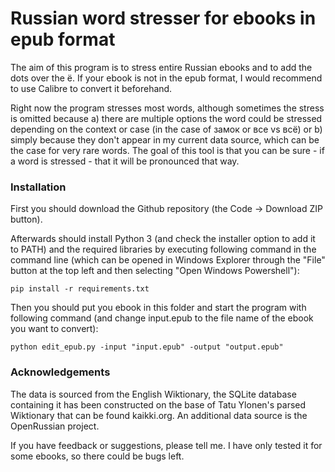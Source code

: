 # Russian word stresser for ebooks in epub format

The aim of this program is to stress entire Russian ebooks and to add the dots over the ё. If your ebook is not in the epub format, I would recommend to use Calibre to convert it beforehand.

Right now the program stresses most words, although sometimes the stress is omitted because a) there are multiple options the word could be stressed depending on the context or case (in the case of замок or все vs всё) or b) simply because they don't appear in my current data source, which can be the case for very rare words. The goal of this tool is that you can be sure - if a word is stressed - that it will be pronounced that way.

### Installation

First you should download the Github repository (the Code -> Download ZIP button).

Afterwards should install Python 3 (and check the installer option to add it to PATH) and the required libraries by executing following command in the command line (which can be opened in Windows Explorer through the "File" button at the top left and then selecting "Open Windows Powershell"):

```
pip install -r requirements.txt
```

Then you should put you ebook in this folder and start the program with following command (and change input.epub to the file name of the ebook you want to convert):

```
python edit_epub.py -input "input.epub" -output "output.epub"
```

### Acknowledgements
The data is sourced from the English Wiktionary, the SQLite database containing it has been constructed on the base of Tatu Ylonen's parsed Wiktionary that can be found kaikki.org. An additional data source is the OpenRussian project.

If you have feedback or suggestions, please tell me. I have only tested it for some ebooks, so there could be bugs left.